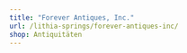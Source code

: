 ```yaml
---
title: "Forever Antiques, Inc."
url: /lithia-springs/forever-antiques-inc/
shop: Antiquitäten
---
```

